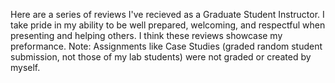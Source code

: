 Here are a series of reviews I've recieved as a Graduate Student Instructor. I take pride in my ability to be well prepared, welcoming, and respectful when presenting and helping others. I think these reviews showcase my preformance. Note: Assignments like Case Studies (graded random student submission, not those of my lab students) were not graded or created by myself.
